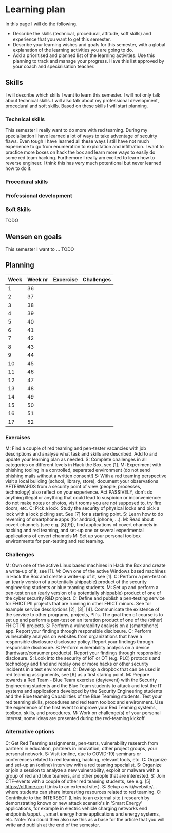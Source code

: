 # Learning plan

In this page I will do the following.

- Describe the skills (technical, procedural, attitude, soft skills) and experience that you want to get this semester.
- Describe your learning wishes and goals for this semester, with a global explanation of the learning activities you are going to do.
- Add a prioritised and planned list of the learning activities. Use this planning to track and manage your progress. Have this list approved by your coach and specialisation teacher.

## Skills

I will describe which skills I want to learn this semester. I will not only talk about technical skills. I will also talk about my professional development, procedural and soft skills. Based on these skills I will start planning.

### Technical skills

This semester I really want to do more with red teaming. During my specialisation I have learned a lot of ways to take adventage of secuirty flaws. Even tough I have learned all these ways I still have not much experience to go from enumeration to exploitation and infiltration. I want to practice more boxes on hack the box and learn more ways to easily do some red team hacking. Furthemore I really am excited to learn how to reverse engineer. I think this has very much potentional but never learned how to do it.

### Procedural skills


<!-- De procedurele vaardigheden waar ik dit semester aan wil werken zijn het rapporteren en security testing. Aan het rapporteren moet ik werken omdat dit voor mij met mijn dyslectie een lastig onderwerp blijft. Security testing is een nieuw onderwerp voor mij en daarom zal ik daar ook aan moeten werken. -->

### Professional development

<!-- Ik wil dit semester er voor zorgen dat ik meer uit ga van security by design. De veiligheid van internet gerelateerde items wordt een steeds groter topic in de media en wordt hierdoor steeds belangrijk voor bedrijven en overheden. Hierdoor verwacht ik dat werkgevers steeds meer gaan verlangen naar het ontwerpen met de veiligheid als eerste gedachten. -->

### Soft Skills

TODO

## Wensen en goals

This semester I want to ...
TODO

## Planning

| Week | Week nr | Excercise | Challenges |
|------|---------|-----------|------------|
| 1    | 36      |           |            |
| 2    | 37      |           |            |
| 3    | 38      |           |            |
| 4    | 39      |           |            |
| 5    | 40      |           |            |
| 6    | 41      |           |            |
| 7    | 42      |           |            |
| 8    | 43      |           |            |
| 9    | 44      |           |            |
| 10   | 45      |           |            |
| 11   | 46      |           |            |
| 12   | 47      |           |            |
| 13   | 48      |           |            |
| 14   | 49      |           |            |
| 15   | 50      |           |            |
| 16   | 51      |           |            |
| 17   | 52      |           |            |


### Exercises

M: Find a couple of red teaming and pen-tester vacancies with job descriptions and analyse what task and skills are described. Add to and update your learning plan as needed.
S: Complete challenges in all categories on different levels in Hack the Box, see [1].
M: Experiment with phishing tooling in a controlled, separated  environment (do not send phishing mails without a written consent!)
S: With a red teaming perspective visit a local building (school, library, store), document your observations AFTERWARDS from a security point of view (people, processes, technology) also reflect on your experience. Act PASSIVELY, don't do anything illegal or anything that could lead to suspicion  or inconvenience: do not make notes or photos, visit rooms you are not supposed to, try fire doors, etc.
C: Pick a lock. Study the security of physical locks and pick a lock with a lock picking set. See [7] for a starting point.
S: Learn how to do reversing of smartphone apps (for android, iphone, ...).
M: Read about covert channels (see e.g. [8][9]), find applications of covert channels in hacking and red teaming, and set-up one or several experimental applications of covert channels
M: Set up your personal toolbox environments for pen-testing and red teaming.

### Challenges

M: Own one of the active Linux based machines in Hack the Box and create a write-up of it, see [1].
M: Own one of the active Windows based machines in Hack the Box and create a write-up of it, see [1].
C: Perform a pen-test on an (early version of a potentially shippable) product of the security engineering students or blue teaming students.
M: Set up and perform a pen-test on an (early version of a potentially shippable) product of one of the cyber security R&D project.
C: Define and publish a pen-testing service for FHICT PII projects that are running in other FHICT minors. See for example service descriptions [2], [3], [4]. Communicate the existence of the service to other programs, projects, PII's. The goal then of course is to set up and perform a pen-test on an iteration product of one of the (other) FHICT PII projects. 
S: Perform a vulnerability analysis on a (smartphone) app. Report your findings through responsible disclosure.
C: Perform vulnerability analysis on websites from organizations that have a responsible disclosure disclosure policy. Report your findings through responsible disclosure.
S: Perform vulnerability analysis on a device (hardware/consumer products). Report your findings through responsible disclosure.
S: Look into the security of IoT or OT (e.g. PLC) protocols and technology and find and replay one or more hacks or other security incidents in a test environment. 
C: Develop a dropbox that can be used in red teaming assignments, see [6] as a first staring point.
M: Prepare towards a Red Team - Blue Team exercise (day/event) with the Security Engineering students and the Blue Team students to attack and test the IT systems and applications developed by the Security Engineering students and the Blue teaming Capabilities of the Blue Teaming students. Test your red teaming skills,  procedures and red team toolbox and environment. Use the experience of the first event to improve your  Red Teaming systems, toolbox, skills, and procedures.
M: Work on challenge(s) of your personal interest, some ideas are presented during the red-teaming kickoff.

### Alternative options

C: Get Red Teaming assignments, pen-tests, vulnerability research from partners in education, partners in innovation, other project groups, your personal network.
S: Visit (online, due to COVID-19) seminars or conferences related to red teaming, hacking, relevant tools, etc.
C: Organize and set-up an (online) interview with a red teaming specialist.
S: Organize or join a session to analyze a new vulnerability, exploit or malware with a group of red and blue teamers, and other people that are interested.
S: Join CTF-events with a couple of other red teaming students, see e.g. [5] https://ctftime.org (Links to an external site.).
S: Setup a wiki/website/... where students can share interesting resources related to red teaming.
C: Contribute to the INTERSECT (Links to an external site.) research by demonstrating known or new attack scenario's in 'Smart Energy' applications, for example in electric vehicle charging networks end endpoints/apps/..., smart energy home applications and energy systems, etc.
Note: You could then also use this as a base for the article that you will write and publish at the end of the semester.

